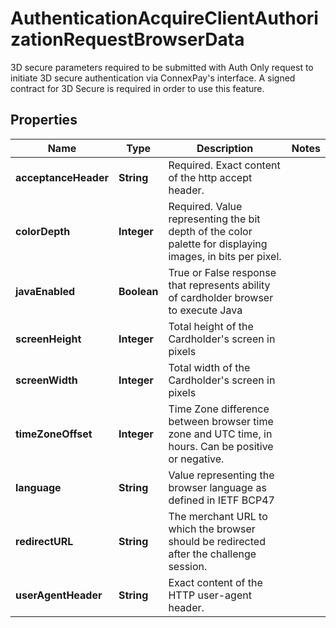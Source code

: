 

# AuthenticationAcquireClientAuthorizationRequestBrowserData

3D secure parameters required to be submitted with Auth Only request to initiate 3D secure authentication via ConnexPay's interface.  A signed contract for 3D Secure is required in order to use this feature.

## Properties

| Name | Type | Description | Notes |
|------------ | ------------- | ------------- | -------------|
|**acceptanceHeader** | **String** | Required.  Exact content of the http accept header. |  |
|**colorDepth** | **Integer** | Required. Value representing the bit depth of the color palette for displaying images, in bits per pixel. |  |
|**javaEnabled** | **Boolean** | True or False response that represents ability of cardholder browser to execute Java |  |
|**screenHeight** | **Integer** | Total height of the Cardholder&#39;s screen in pixels |  |
|**screenWidth** | **Integer** | Total width of the Cardholder&#39;s screen in pixels |  |
|**timeZoneOffset** | **Integer** | Time Zone difference between browser time zone and UTC time, in hours.  Can be positive or negative. |  |
|**language** | **String** | Value representing the browser language as defined in IETF BCP47 |  |
|**redirectURL** | **String** | The merchant URL to which the browser should be redirected after the challenge session. |  |
|**userAgentHeader** | **String** | Exact content of the HTTP user-agent header. |  |




